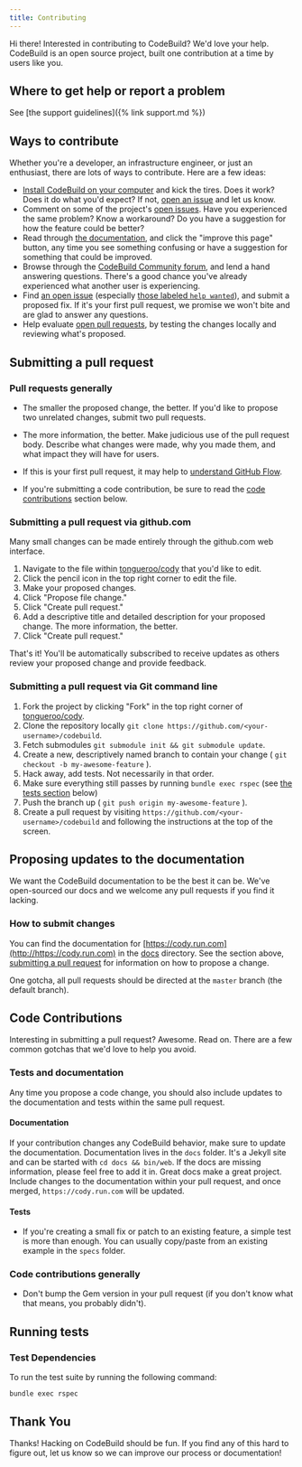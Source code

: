 ```yaml
---
title: Contributing
---
```


Hi there! Interested in contributing to CodeBuild? We'd love your help. CodeBuild is an open source project, built one contribution at a time by users like you.

## Where to get help or report a problem

See [the support guidelines]({% link support.md %})

## Ways to contribute

Whether you're a developer, an infrastructure engineer, or just an enthusiast, there are lots of ways to contribute. Here are a few ideas:

* [Install CodeBuild on your computer](https://https://cody.run.com/docs/install/) and kick the tires. Does it work? Does it do what you'd expect? If not, [open an issue](https://github.com/tongueroo/cody/issues/new/choose) and let us know.
* Comment on some of the project's [open issues](https://github.com/tongueroo/cody/issues). Have you experienced the same problem? Know a workaround? Do you have a suggestion for how the feature could be better?
* Read through [the documentation](https://https://cody.run.com/docs/), and click the "improve this page" button, any time you see something confusing or have a suggestion for something that could be improved.
* Browse through the [CodeBuild Community forum](https://community.https://cody.run.com), and lend a hand answering questions. There's a good chance you've already experienced what another user is experiencing.
* Find [an open issue](https://github.com/tongueroo/cody/issues) (especially [those labeled `help wanted`](https://github.com/tongueroo/cody/issues?q=is%3Aissue+is%3Aopen+label%3A%22help+wanted%22)), and submit a proposed fix. If it's your first pull request, we promise we won't bite and are glad to answer any questions.
* Help evaluate [open pull requests](https://github.com/tongueroo/cody/pulls), by testing the changes locally and reviewing what's proposed.

## Submitting a pull request

### Pull requests generally

* The smaller the proposed change, the better. If you'd like to propose two unrelated changes, submit two pull requests.

* The more information, the better. Make judicious use of the pull request body. Describe what changes were made, why you made them, and what impact they will have for users.

* If this is your first pull request, it may help to [understand GitHub Flow](https://guides.github.com/introduction/flow/).

* If you're submitting a code contribution, be sure to read the [code contributions](#code-contributions) section below.

### Submitting a pull request via github.com

Many small changes can be made entirely through the github.com web interface.

1. Navigate to the file within [tongueroo/cody](https://github.com/tongueroo/cody) that you'd like to edit.
2. Click the pencil icon in the top right corner to edit the file.
3. Make your proposed changes.
4. Click "Propose file change."
5. Click "Create pull request."
6. Add a descriptive title and detailed description for your proposed change. The more information, the better.
7. Click "Create pull request."

That's it! You'll be automatically subscribed to receive updates as others review your proposed change and provide feedback.

### Submitting a pull request via Git command line

1. Fork the project by clicking "Fork" in the top right corner of [tongueroo/cody](https://github.com/tongueroo/cody).
2. Clone the repository locally `git clone https://github.com/<your-username>/codebuild`.
3. Fetch submodules `git submodule init && git submodule update`.
4. Create a new, descriptively named branch to contain your change ( `git checkout -b my-awesome-feature` ).
5. Hack away, add tests. Not necessarily in that order.
6. Make sure everything still passes by running `bundle exec rspec` (see [the tests section](#running-tests-locally) below)
7. Push the branch up ( `git push origin my-awesome-feature` ).
8. Create a pull request by visiting `https://github.com/<your-username>/codebuild` and following the instructions at the top of the screen.

## Proposing updates to the documentation

We want the CodeBuild documentation to be the best it can be. We've open-sourced our docs and we welcome any pull requests if you find it lacking.

### How to submit changes

You can find the documentation for [https://cody.run.com](http://https://cody.run.com) in the [docs](https://github.com/tongueroo/cody/tree/master/docs) directory. See the section above, [submitting a pull request](#submitting-a-pull-request) for information on how to propose a change.

One gotcha, all pull requests should be directed at the `master` branch (the default branch).

## Code Contributions

Interesting in submitting a pull request? Awesome. Read on. There are a few common gotchas that we'd love to help you avoid.

### Tests and documentation

Any time you propose a code change, you should also include updates to the documentation and tests within the same pull request.

#### Documentation

If your contribution changes any CodeBuild behavior, make sure to update the documentation. Documentation lives in the `docs` folder.  It's a Jekyll site and can be started with `cd docs && bin/web`. If the docs are missing information, please feel free to add it in. Great docs make a great project. Include changes to the documentation within your pull request, and once merged, `https://cody.run.com` will be updated.

#### Tests

* If you're creating a small fix or patch to an existing feature, a simple test is more than enough. You can usually copy/paste from an existing example in the `specs` folder.

### Code contributions generally

* Don't bump the Gem version in your pull request (if you don't know what that means, you probably didn't).

## Running tests

### Test Dependencies

To run the test suite by running the following command:

    bundle exec rspec

## Thank You

Thanks! Hacking on CodeBuild should be fun. If you find any of this hard to figure out, let us know so we can improve our process or documentation!